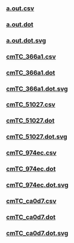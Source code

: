 ### [a.out.csv](a.out.csv)
### [a.out.dot](a.out.dot)
### [a.out.dot.svg](a.out.dot.svg)
### [cmTC_366a1.csv](cmTC_366a1.csv)
### [cmTC_366a1.dot](cmTC_366a1.dot)
### [cmTC_366a1.dot.svg](cmTC_366a1.dot.svg)
### [cmTC_51027.csv](cmTC_51027.csv)
### [cmTC_51027.dot](cmTC_51027.dot)
### [cmTC_51027.dot.svg](cmTC_51027.dot.svg)
### [cmTC_974ec.csv](cmTC_974ec.csv)
### [cmTC_974ec.dot](cmTC_974ec.dot)
### [cmTC_974ec.dot.svg](cmTC_974ec.dot.svg)
### [cmTC_ca0d7.csv](cmTC_ca0d7.csv)
### [cmTC_ca0d7.dot](cmTC_ca0d7.dot)
### [cmTC_ca0d7.dot.svg](cmTC_ca0d7.dot.svg)
